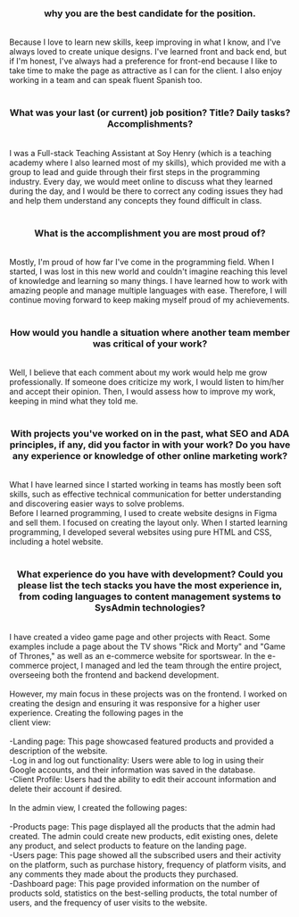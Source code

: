 <h3 align="center">why you are the best candidate for the position.</h3>
<br>
Because I love to learn new skills, keep improving in what I know, and I've always loved to create unique designs. I've learned front and back end, but if I'm honest, I've always had a preference for front-end because I like to take time to make the page as attractive as I can for the client. I also enjoy working in a team and can speak fluent Spanish too.
<br><br>

<h3 align="center">What was your last (or current) job position? Title? Daily tasks? Accomplishments?</h3>
<br>
I was a Full-stack Teaching Assistant at Soy Henry (which is a teaching academy where I also learned most of my skills), which provided me with a group to lead and guide through their first steps in the programming industry. Every day, we would meet online to discuss what they learned during the day, and I would be there to correct any coding issues they had and help them understand any concepts they found difficult in class.
<br><br>

<h3 align="center">What is the accomplishment you are most proud of?</h3>
<br>
Mostly, I'm proud of how far I've come in the programming field. When I started, I was lost in this new world and couldn't imagine reaching this level of knowledge and learning so many things. I have learned how to work with amazing people and manage multiple languages with ease. Therefore, I will continue moving forward to keep making myself proud of my achievements.
<br><br>

<h3 align="center">How would you handle a situation where another team member was critical of your work?</h3>
<br>
Well, I believe that each comment about my work would help me grow professionally. If someone does criticize my work, I would listen to him/her and accept their opinion. Then, I would assess how to improve my work, keeping in mind what they told me.
<br><br>

<h3 align="center">With projects you've worked on in the past, what SEO and ADA principles, if any, did you factor in with your work? Do you have any experience or knowledge of other online marketing work?</h3>
<br>
What I have learned since I started working in teams has mostly been soft skills, such as effective technical communication for better understanding and discovering easier ways to solve problems.
<br>
Before I learned programming, I used to create website designs in Figma and sell them. I focused on creating the layout only. When I started learning programming, I developed several websites using pure HTML and CSS, including a hotel website.
<br><br>

<h3 align="center">What experience do you have with development? Could you please list the tech stacks you have the most experience in, from coding languages to content management systems to SysAdmin technologies?</h3>
<br>
I have created a video game page and other projects with React. Some examples include a page about the TV shows "Rick and Morty" and "Game of Thrones," as well as an e-commerce website for sportswear. In the e-commerce project, I managed and led the team through the entire project, overseeing both the frontend and backend development.
<br><br>
However, my main focus in these projects was on the frontend. I worked on creating the design and ensuring it was responsive for a higher user experience. Creating the following pages in the 
<br>
client view:
<br><br>
-Landing page: This page showcased featured products and provided a description of the website.
<br>
-Log in and log out functionality: Users were able to log in using their Google accounts, and their information was saved in the database.
<br>
-Client Profile: Users had the ability to edit their account information and delete their account if desired.
<br><br>
In the admin view, I created the following pages:
<br><br>
-Products page: This page displayed all the products that the admin had created. The admin could create new products, edit existing ones, delete any product, and select products to feature on the landing page.
<br>
-Users page: This page showed all the subscribed users and their activity on the platform, such as purchase history, frequency of platform visits, and any comments they made about the products they purchased.
<br>
-Dashboard page: This page provided information on the number of products sold, statistics on the best-selling products, the total number of users, and the frequency of user visits to the website.
<br><br>
